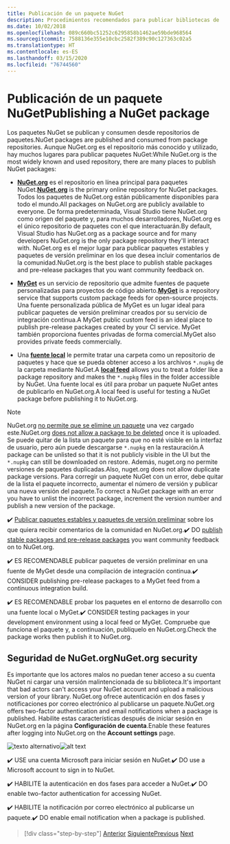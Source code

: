 ```yaml
---
title: Publicación de un paquete NuGet
description: Procedimientos recomendados para publicar bibliotecas de .NET en NuGet.
ms.date: 10/02/2018
ms.openlocfilehash: 089c660bc51252c6295858b1462ae59bde968564
ms.sourcegitcommit: 7588136e355e10cbc2582f389c90c127363c02a5
ms.translationtype: HT
ms.contentlocale: es-ES
ms.lasthandoff: 03/15/2020
ms.locfileid: "76744560"
---
```

# <a name="publishing-a-nuget-package"></a><span data-ttu-id="0e16b-103">Publicación de un paquete NuGet</span><span class="sxs-lookup"><span data-stu-id="0e16b-103">Publishing a NuGet package</span></span>

<span data-ttu-id="0e16b-104">Los paquetes NuGet se publican y consumen desde repositorios de paquetes.</span><span class="sxs-lookup"><span data-stu-id="0e16b-104">NuGet packages are published and consumed from package repositories.</span></span> <span data-ttu-id="0e16b-105">Aunque NuGet.org es el repositorio más conocido y utilizado, hay muchos lugares para publicar paquetes NuGet:</span><span class="sxs-lookup"><span data-stu-id="0e16b-105">While NuGet.org is the most widely known and used repository, there are many places to publish NuGet packages:</span></span>

* <span data-ttu-id="0e16b-106">**[NuGet.org](https://www.nuget.org/)** es el repositorio en línea principal para paquetes NuGet.</span><span class="sxs-lookup"><span data-stu-id="0e16b-106">**[NuGet.org](https://www.nuget.org/)** is the primary online repository for NuGet packages.</span></span> <span data-ttu-id="0e16b-107">Todos los paquetes de NuGet.org están públicamente disponibles para todo el mundo.</span><span class="sxs-lookup"><span data-stu-id="0e16b-107">All packages on NuGet.org are publicly available to everyone.</span></span> <span data-ttu-id="0e16b-108">De forma predeterminada, Visual Studio tiene NuGet.org como origen del paquete y, para muchos desarrolladores, NuGet.org es el único repositorio de paquetes con el que interactuarán.</span><span class="sxs-lookup"><span data-stu-id="0e16b-108">By default, Visual Studio has NuGet.org as a package source and for many developers NuGet.org is the only package repository they'll interact with.</span></span> <span data-ttu-id="0e16b-109">NuGet.org es el mejor lugar para publicar paquetes estables y paquetes de versión preliminar en los que desea incluir comentarios de la comunidad.</span><span class="sxs-lookup"><span data-stu-id="0e16b-109">NuGet.org is the best place to publish stable packages and pre-release packages that you want community feedback on.</span></span>

* <span data-ttu-id="0e16b-110">**[MyGet](https://myget.org/)** es un servicio de repositorio que admite fuentes de paquete personalizadas para proyectos de código abierto.</span><span class="sxs-lookup"><span data-stu-id="0e16b-110">**[MyGet](https://myget.org/)** is a repository service that supports custom package feeds for open-source projects.</span></span> <span data-ttu-id="0e16b-111">Una fuente personalizada pública de MyGet es un lugar ideal para publicar paquetes de versión preliminar creados por su servicio de integración continua.</span><span class="sxs-lookup"><span data-stu-id="0e16b-111">A MyGet public custom feed is an ideal place to publish pre-release packages created by your CI service.</span></span> <span data-ttu-id="0e16b-112">MyGet también proporciona fuentes privadas de forma comercial.</span><span class="sxs-lookup"><span data-stu-id="0e16b-112">MyGet also provides private feeds commercially.</span></span>

* <span data-ttu-id="0e16b-113">Una **[fuente local](/nuget/hosting-packages/local-feeds)** le permite tratar una carpeta como un repositorio de paquetes y hace que se pueda obtener acceso a los archivos `*.nupkg` de la carpeta mediante NuGet.</span><span class="sxs-lookup"><span data-stu-id="0e16b-113">A **[local feed](/nuget/hosting-packages/local-feeds)** allows you to treat a folder like a package repository and makes the `*.nupkg` files in the folder accessible by NuGet.</span></span> <span data-ttu-id="0e16b-114">Una fuente local es útil para probar un paquete NuGet antes de publicarlo en NuGet.org.</span><span class="sxs-lookup"><span data-stu-id="0e16b-114">A local feed is useful for testing a NuGet package before publishing it to NuGet.org.</span></span>

> [!NOTE]
> <span data-ttu-id="0e16b-115">NuGet.org [no permite que se elimine un paquete](/nuget/policies/deleting-packages) una vez cargado este.</span><span class="sxs-lookup"><span data-stu-id="0e16b-115">NuGet.org [does not allow a package to be deleted](/nuget/policies/deleting-packages) once it is uploaded.</span></span> <span data-ttu-id="0e16b-116">Se puede quitar de la lista un paquete para que no esté visible en la interfaz de usuario, pero aún puede descargarse `*.nupkg` en la restauración.</span><span class="sxs-lookup"><span data-stu-id="0e16b-116">A package can be unlisted so that it is not publicly visible in the UI but the `*.nupkg` can still be downloaded on restore.</span></span> <span data-ttu-id="0e16b-117">Además, nuget.org no permite versiones de paquetes duplicadas.</span><span class="sxs-lookup"><span data-stu-id="0e16b-117">Also, nuget.org does not allow duplicate package versions.</span></span> <span data-ttu-id="0e16b-118">Para corregir un paquete NuGet con un error, debe quitar de la lista el paquete incorrecto, aumentar el número de versión y publicar una nueva versión del paquete.</span><span class="sxs-lookup"><span data-stu-id="0e16b-118">To correct a NuGet package with an error you have to unlist the incorrect package, increment the version number and publish a new version of the package.</span></span>

<span data-ttu-id="0e16b-119">✔️ [Publicar paquetes estables y paquetes de versión preliminar](/nuget/create-packages/publish-a-package) sobre los que quiera recibir comentarios de la comunidad en NuGet.org.</span><span class="sxs-lookup"><span data-stu-id="0e16b-119">✔️ DO [publish stable packages and pre-release packages](/nuget/create-packages/publish-a-package) you want community feedback on to NuGet.org.</span></span>

<span data-ttu-id="0e16b-120">✔️ ES RECOMENDABLE publicar paquetes de versión preliminar en una fuente de MyGet desde una compilación de integración continua.</span><span class="sxs-lookup"><span data-stu-id="0e16b-120">✔️ CONSIDER publishing pre-release packages to a MyGet feed from a continuous integration build.</span></span>

<span data-ttu-id="0e16b-121">✔️ ES RECOMENDABLE probar los paquetes en el entorno de desarrollo con una fuente local o MyGet.</span><span class="sxs-lookup"><span data-stu-id="0e16b-121">✔️ CONSIDER testing packages in your development environment using a local feed or MyGet.</span></span> <span data-ttu-id="0e16b-122">Compruebe que funciona el paquete y, a continuación, publíquelo en NuGet.org.</span><span class="sxs-lookup"><span data-stu-id="0e16b-122">Check the package works then publish it to NuGet.org.</span></span>

## <a name="nugetorg-security"></a><span data-ttu-id="0e16b-123">Seguridad de NuGet.org</span><span class="sxs-lookup"><span data-stu-id="0e16b-123">NuGet.org security</span></span>

<span data-ttu-id="0e16b-124">Es importante que los actores malos no puedan tener acceso a su cuenta NuGet ni cargar una versión malintencionada de su biblioteca.</span><span class="sxs-lookup"><span data-stu-id="0e16b-124">It's important that bad actors can't access your NuGet account and upload a malicious version of your library.</span></span> <span data-ttu-id="0e16b-125">NuGet.org ofrece autenticación en dos fases y notificaciones por correo electrónico al publicarse un paquete.</span><span class="sxs-lookup"><span data-stu-id="0e16b-125">NuGet.org offers two-factor authentication and email notifications when a package is published.</span></span> <span data-ttu-id="0e16b-126">Habilite estas características después de iniciar sesión en NuGet.org en la página **Configuración de cuenta**.</span><span class="sxs-lookup"><span data-stu-id="0e16b-126">Enable these features after logging into NuGet.org on the **Account settings** page.</span></span>

<span data-ttu-id="0e16b-127">![texto alternativo](./media/publish-nuget-package/nuget-2fa.png "Seguridad de la cuenta NuGet")</span><span class="sxs-lookup"><span data-stu-id="0e16b-127">![alt text](./media/publish-nuget-package/nuget-2fa.png "NuGet Account Security")</span></span>

<span data-ttu-id="0e16b-128">✔️ USE una cuenta Microsoft para iniciar sesión en NuGet.</span><span class="sxs-lookup"><span data-stu-id="0e16b-128">✔️ DO use a Microsoft account to sign in to NuGet.</span></span>

<span data-ttu-id="0e16b-129">✔️ HABILITE la autenticación en dos fases para acceder a NuGet.</span><span class="sxs-lookup"><span data-stu-id="0e16b-129">✔️ DO enable two-factor authentication for accessing NuGet.</span></span>

<span data-ttu-id="0e16b-130">✔️ HABILITE la notificación por correo electrónico al publicarse un paquete.</span><span class="sxs-lookup"><span data-stu-id="0e16b-130">✔️ DO enable email notification when a package is published.</span></span>

>[!div class="step-by-step"]
><span data-ttu-id="0e16b-131">[Anterior](sourcelink.md)
>[Siguiente](versioning.md)</span><span class="sxs-lookup"><span data-stu-id="0e16b-131">[Previous](sourcelink.md)
[Next](versioning.md)</span></span>

